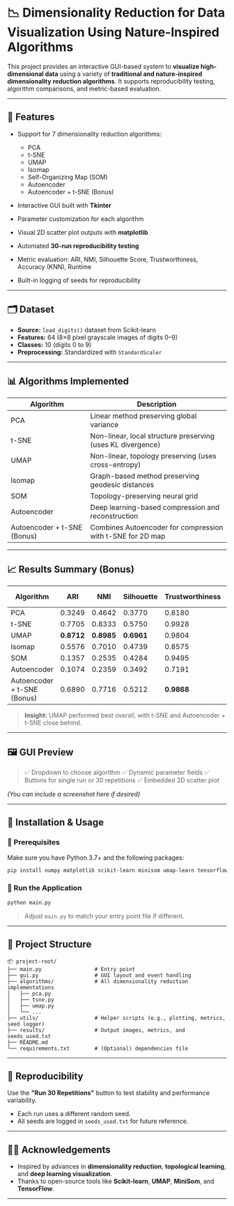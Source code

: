 # 📉 Dimensionality Reduction for Data Visualization Using Nature-Inspired Algorithms

This project provides an interactive GUI-based system to **visualize high-dimensional data** using a variety of **traditional and nature-inspired dimensionality reduction algorithms**. It supports reproducibility testing, algorithm comparisons, and metric-based evaluation.

---

## 🚀 Features

* Support for 7 dimensionality reduction algorithms:

  * PCA
  * t-SNE
  * UMAP
  * Isomap
  * Self-Organizing Map (SOM)
  * Autoencoder
  * Autoencoder + t-SNE (Bonus)
* Interactive GUI built with **Tkinter**
* Parameter customization for each algorithm
* Visual 2D scatter plot outputs with **matplotlib**
* Automated **30-run reproducibility testing**
* Metric evaluation: ARI, NMI, Silhouette Score, Trustworthiness, Accuracy (KNN), Runtime
* Built-in logging of seeds for reproducibility

---

## 🗂 Dataset

* **Source:** `load_digits()` dataset from Scikit-learn
* **Features:** 64 (8×8 pixel grayscale images of digits 0–9)
* **Classes:** 10 (digits 0 to 9)
* **Preprocessing:** Standardized with `StandardScaler`

---

## 📊 Algorithms Implemented

| Algorithm           | Description                                                 |
| ------------------- | ----------------------------------------------------------- |
| PCA                 | Linear method preserving global variance                    |
| t-SNE               | Non-linear, local structure preserving (uses KL divergence) |
| UMAP                | Non-linear, topology preserving (uses cross-entropy)        |
| Isomap              | Graph-based method preserving geodesic distances            |
| SOM                 | Topology-preserving neural grid                             |
| Autoencoder         | Deep learning-based compression and reconstruction          |
| Autoencoder + t-SNE (Bonus) | Combines Autoencoder for compression with t-SNE for 2D map  |

---

## 📈 Results Summary (Bonus)

| Algorithm           | ARI        | NMI        | Silhouette | Trustworthiness | Accuracy (KNN) | Time (s) |
| ------------------- | ---------- | ---------- | ---------- | --------------- | -------------- | -------- |
| PCA                 | 0.3249     | 0.4642     | 0.3770     | 0.8180          | 0.6767         | 3.07     |
| t-SNE               | 0.7705     | 0.8333     | 0.5750     | 0.9928          | 0.9783         | 4.36     |
| UMAP                | **0.8712** | **0.8985** | **0.6961** | 0.9804          | **0.9811**     | 2.89     |
| Isomap              | 0.5576     | 0.7010     | 0.4739     | 0.8575          | 0.8692         | 3.10     |
| SOM                 | 0.1357     | 0.2535     | 0.4284     | 0.9495          | 0.8531         | 2.64     |
| Autoencoder         | 0.1074     | 0.2359     | 0.3492     | 0.7191          | 0.5565         | 2.95     |
| Autoencoder + t-SNE (Bonus) | 0.6890     | 0.7716     | 0.5212     | **0.9868**      | 0.9577         | 3.34     |

> **Insight:** UMAP performed best overall, with t-SNE and Autoencoder + t-SNE close behind.

---

## 🖼 GUI Preview

> ✅ Dropdown to choose algorithm
> ✅ Dynamic parameter fields
> ✅ Buttons for single run or 30 repetitions
> ✅ Embedded 2D scatter plot

*(You can include a screenshot here if desired)*

---

## 🔧 Installation & Usage

### 🔹 Prerequisites

Make sure you have Python 3.7+ and the following packages:

```bash
pip install numpy matplotlib scikit-learn minisom umap-learn tensorflow
```

### 🔹 Run the Application

```bash
python main.py
```

> Adjust `main.py` to match your entry point file if different.

---

## 📁 Project Structure

```plaintext
📦 project-root/
├── main.py                 # Entry point
├── gui.py                  # GUI layout and event handling
├── algorithms/             # All dimensionality reduction implementations
│   ├── pca.py
│   ├── tsne.py
│   ├── umap.py
│   └── ...
├── utils/                  # Helper scripts (e.g., plotting, metrics, seed logger)
├── results/                # Output images, metrics, and seeds_used.txt
├── README.md
└── requirements.txt        # (Optional) dependencies file
```

---

## 📌 Reproducibility

Use the **"Run 30 Repetitions"** button to test stability and performance variability.

* Each run uses a different random seed.
* All seeds are logged in `seeds_used.txt` for future reference.

---

## 🙋‍♂️ Acknowledgements

* Inspired by advances in **dimensionality reduction**, **topological learning**, and **deep learning visualization**.
* Thanks to open-source tools like **Scikit-learn**, **UMAP**, **MiniSom**, and **TensorFlow**.

---
